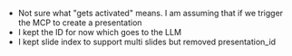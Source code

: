 * Not sure what "gets activated" means. I am assuming that if we trigger the MCP to create a presentation
* I kept the ID for now which goes to the LLM
* I kept slide index to support multi slides but removed presentation_id
